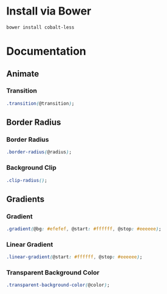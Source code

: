# Install via Bower

    bower install cobalt-less

# Documentation

## Animate

### Transition
```css
.transition(@transition);
```

## Border Radius

### Border Radius
```css
.border-radius(@radius);
```

### Background Clip
```css
.clip-radius();
```

## Gradients

### Gradient
```css
.gradient(@bg: #efefef, @start: #ffffff, @stop: #eeeeee);
```

### Linear Gradient
```css
.linear-gradient(@start: #ffffff, @stop: #eeeeee);
```
### Transparent Background Color
```css
.transparent-background-color(@color);
```
